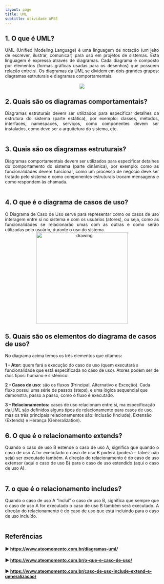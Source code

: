 ```yaml
---
layout: page
title: UML
subtitle: Atividade APSE
---
```


## 1.	O que é UML?

<div style="text-align: justify">UML (Unified Modeling Language) é uma linguagem de notação (um jeito de escrever, ilustrar, comunicar) para uso em projetos de sistemas.
Esta linguagem é expressa através de diagramas. Cada diagrama é composto por elementos (formas gráficas usadas para os desenhos) que possuem relação entre si.
Os diagramas da UML se dividem em dois grandes grupos: diagramas estruturais e diagramas comportamentais.</div><br>

<center><img src="<center><img src="https://upload.wikimedia.org/wikipedia/commons/thumb/d/d5/UML_logo.svg/220px-UML_logo.svg.png"/></center>

## 2.	Quais são os diagramas comportamentais?

<div style="text-align: justify">Diagramas estruturais devem ser utilizados para especificar detalhes da estrutura do sistema (parte estática), por exemplo: classes, métodos, interfaces, namespaces, serviços, como componentes devem ser instalados, como deve ser a arquitetura do sistema, etc.</div><br>

## 3.	Quais são os diagramas estruturais? 

<div style="text-align: justify">Diagramas comportamentais devem ser utilizados para especificar detalhes do comportamento do sistema (parte dinâmica), por exemplo: como as funcionalidades devem funcionar, como um processo de negócio deve ser tratado pelo sistema e como componentes estruturais trocam mensagens e como respondem às chamada.</div><br>

## 4.	O que é o diagrama de casos de uso?

<div style="text-align: justify">O Diagrama de Caso de Uso serve para representar como os casos de uso interagem entre si no sistema e com os usuários (atores), ou seja, como as funcionalidades se relacionarão umas com as outras e como serão utilizadas pelo usuário, durante o uso do sistema.</div>

<center><img src="https://user-images.githubusercontent.com/57163905/114277989-0044fd00-9a04-11eb-8ced-7dcd473fd8a8.png" alt="drawing" style="width:300px; height:300px;"/></center>

## 5.	Quais são os elementos do diagrama de casos de uso?

No diagrama acima temos os três elementos que citamos:

**1 – Ator:** quem fará a execução do caso de uso (quem executará a funcionalidade que está especificada no caso de uso). Atores podem ser de dois tipos: humano e sistêmico.

**2 – Casos de uso:** são os fluxos (Principal, Alternativo e Exceção). Cada fluxo possui uma série de passos (steps), e uma lógica sequencial que demonstra, passo a passo, como o fluxo é executado.

**3 – Relacionamentos:** casos de uso relacionam entre si, ma especificação da UML são definidos alguns tipos de relacionamento para casos de uso, mas os três principais relacionamentos são: Inclusão (Include), Extensão (Extends) e Herança (Generalization).

## 6.	O que é o relacionamento extends?

<div style="text-align: justify">Quando o caso de uso B estende o caso de uso A, significa que quando o caso de uso A for executado o caso de uso B poderá (poderá – talvez não seja) ser executado também. A direção do relacionamento é do caso de uso extensor (aqui o caso de uso B) para o caso de uso estendido (aqui o caso de uso A).</div><br>

## 7.	o que é o relacionamento includes?

<div style="text-align: justify">Quando o caso de uso A “inclui” o caso de uso B, significa que sempre que o caso de uso A for executado o caso de uso B também será executado. A direção do relacionamento é do caso de uso que está incluindo para o caso de uso incluído.</div><br>

## Referências
#### ▶ <https://www.ateomomento.com.br/diagramas-uml/>
#### ▶ <https://www.ateomomento.com.br/o-que-e-caso-de-uso/>
#### ▶ <https://www.ateomomento.com.br/caso-de-uso-include-extend-e-generalizacao/>
